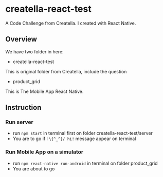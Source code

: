 # creatella-react-test

A Code Challenge from Creatella. I created with React Native.

## Overview

We have two folder in here:
  * creatella-react-test

This is original folder from Creatella, include the question

  * product_grid

This is The Mobile App React Native.

## Instruction

### Run server

  * run ```npm start``` in terminal first on folder creatella-react-test/server
  * You are to go if l ```\{^_^}/ hi!``` message appear on terminal

### Run Mobile App on a simulator

  * run ```npm react-native run-android``` in terminal on folder product_grid
  * You are about to go
